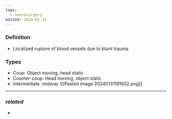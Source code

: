 ```yaml
---
tags:
  - neurosurgery
edited: 2024-01-31
---
```

### Definition
- Localized rupture of blood vessels due to blunt trauma
### Types
- Coup: Object moving, head static
- Counter-coup: Head moving, object static
- Intermediate: midway 
![[Pasted image 20240131191602.png]]
---
### *related*
- 